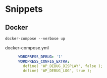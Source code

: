 # Snippets

## Docker

```
docker-compose --verbose up
```

docker-compose.yml
```yml
      WORDPRESS_DEBUG: '1'
      WORDPRESS_CONFIG_EXTRA:
        define( 'WP_DEBUG_DISPLAY', false );
        define( 'WP_DEBUG_LOG', true );
```